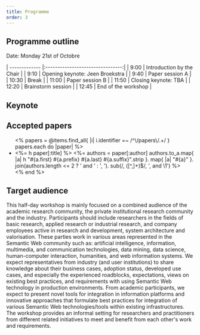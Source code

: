 ```yaml
---
title: Programme
order: 3
---
```


## Programme outline

Date: Monday 21st of Octobre

| ------------- |:--------------------------------:|
| 9:00          | Introduction by the Chair        |
| 9:10          | Opening keynote: Jeen Broekstra  |
| 9:40          | Paper session A                  |
| 10:30         | Break                            |
| 11:00         | Paper session B                  |
| 11:50         | Closing keynote: TBA             |
| 12:20         | Brainstorm session               |
| 12:45         | End of the workshop              |

## Keynote


## Accepted papers
<ul>
<%
  papers = @items.find_all{ |i| i.identifier =~ /^\/papers\/.+/ }
  papers.each do |paper|
%>
<li itemscope itemtype="http://schema.org/ScholarlyArticle">
  <span itemprop="name"><%= h paper[:title] %></span>
  <%=
    authors = paper[:author]
    authors.to_a.map{ |a| h "#{a.first} #{a.prefix} #{a.last} #{a.suffix}".strip }.
      map{ |a| "<span itemprop='author'>#{a}</span>" }.
      join(authors.length <= 2 ? ' and ' : ', ').
      sub(/, ([^,]+)$/, ', and \1')
  %>
</li>
<%
  end
%>
</ul>

## Target audience
This half-day workshop is mainly focused on a combined audience of the academic research community, the private institutional research community and the industry. Participants should include researchers in the fields of basic research, applied research or industrial research, and company employees active in research and development, system architecture and valorisation. These parties work in various areas represented in the Semantic Web community such as: artificial intelligence, information, multimedia, and communication technologies, data mining, data science, human-computer interaction, humanities, and web information systems.
We expect representatives from industry (and user institutions) to share knowledge about their business cases, adoption status, developed use cases, and especially the experienced roadblocks, expectations, views on existing best practices, and requirements with using Semantic Web technology in production environments. From academic participants, we expect to present novel tools for integration in information platforms and innovative approaches that formulate best practices for integration of various Semantic Web technologies/tools within existing infrastructures. The workshop provides an informal setting for researchers and practitioners from different related initiatives to meet and benefit from each other's work and requirements.
